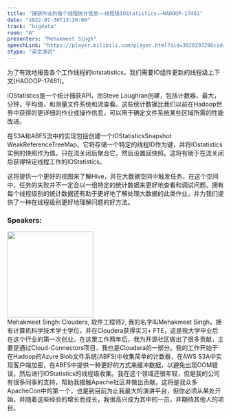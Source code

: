 ```yaml
---
title: "捕获作业的每个线程统计信息——线程级IOStatistics——HADOOP-17461"
date: "2022-07-30T13:30:00"
track: "bigdata"
room: "A"
presenters: "Mehakmeet Singh"
speechLink: "https://player.bilibili.com/player.html?aid=302029329&cid=806019949&page=1"
stype: "英文演讲"
---
```

为了有效地报告各个工作线程的iotstatistics，我们需要IO组件更新的线程级上下文(HADOOP-17461)。

IOStatistics是一个统计捕获API，由Steve Loughran创建，包括计数器，最大，分钟，平均值，和测量文件系统和流查看。这些统计数据比我们以前在Hadoop世界中获得的更详细的作业或操作信息，可以用于确定文件系统某些区域所需的性能改进。

在S3A和ABFS流中的实现包括创建一个IOStatisticsSnapshot WeakReferenceTreeMap，它将存储一个特定的线程ID作为键，并将IOstatistics实例的快照作为值。只在流关闭后聚合它，然后设置回快照。这将有助于在流关闭后获得特定线程工作的IOStatistics。

这将提供一个更好的视图来了解Hive，并在大数据空间中触发任务，在这个空间中，任务的失败并不一定会以一组特定的统计数据来更好地查看和调试问题。拥有每个线程级别的统计数据还有助于更好地了解处理大数据的此类作业，并为我们提供了一种在线程级别更好地理解问题的好方法。
 ### Speakers: 
 <img src="images/speaker/1191.png" width="200" /><br>Mehakmeet Singh: Cloudera, 软件工程师2, 我的名字叫Mehakmeet Singh，拥有计算机科学技术学士学位，并在Cloudera获得实习+ FTE，这是我大学毕业后在这个行业的第一次创业。在这里工作两年后，我为开源社区做出了很多贡献，主要是通过Cloud-Connectors项目，我也是Cloudera的一部分。我的工作开始于在Hadoop的Azure Blob文件系统(ABFS)中收集简单的计数器，在AWS S3A中实现客户端加密，在ABFS中提供一种更好的方式来缓冲数据，以避免出现OOM错误，然后进行IOStatistics的线程级收集。我在这个领域还很年轻，但是我的公司有很多同事的支持，帮助我接触Apache社区并做出贡献。这将是我众多ApacheCon中的第一个，也是到目前为止我最大的演讲平台，但你必须从某处开始，并随着这些经验的增长而成长，我很高兴成为其中的一员，并期待其他人的项目。

 